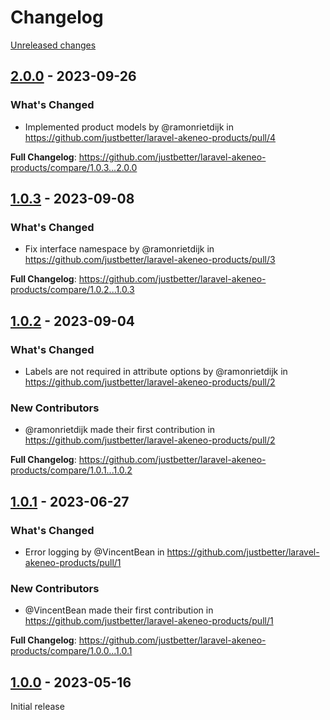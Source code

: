 # Changelog 

[Unreleased changes](https://github.com/justbetter/laravel-akeneo-products/compare/2.0.0...main)
## [2.0.0](https://github.com/justbetter/laravel-akeneo-products/releases/tag/2.0.0) - 2023-09-26

### What's Changed
* Implemented product models by @ramonrietdijk in https://github.com/justbetter/laravel-akeneo-products/pull/4


**Full Changelog**: https://github.com/justbetter/laravel-akeneo-products/compare/1.0.3...2.0.0

## [1.0.3](https://github.com/justbetter/laravel-akeneo-products/releases/tag/1.0.3) - 2023-09-08

### What's Changed
* Fix interface namespace by @ramonrietdijk in https://github.com/justbetter/laravel-akeneo-products/pull/3


**Full Changelog**: https://github.com/justbetter/laravel-akeneo-products/compare/1.0.2...1.0.3

## [1.0.2](https://github.com/justbetter/laravel-akeneo-products/releases/tag/1.0.2) - 2023-09-04

### What's Changed
* Labels are not required in attribute options by @ramonrietdijk in https://github.com/justbetter/laravel-akeneo-products/pull/2

### New Contributors
* @ramonrietdijk made their first contribution in https://github.com/justbetter/laravel-akeneo-products/pull/2

**Full Changelog**: https://github.com/justbetter/laravel-akeneo-products/compare/1.0.1...1.0.2

## [1.0.1](https://github.com/justbetter/laravel-akeneo-products/releases/tag/1.0.1) - 2023-06-27

### What's Changed
* Error logging by @VincentBean in https://github.com/justbetter/laravel-akeneo-products/pull/1

### New Contributors
* @VincentBean made their first contribution in https://github.com/justbetter/laravel-akeneo-products/pull/1

**Full Changelog**: https://github.com/justbetter/laravel-akeneo-products/compare/1.0.0...1.0.1

## [1.0.0](https://github.com/justbetter/laravel-akeneo-products/releases/tag/1.0.0) - 2023-05-16

Initial release

